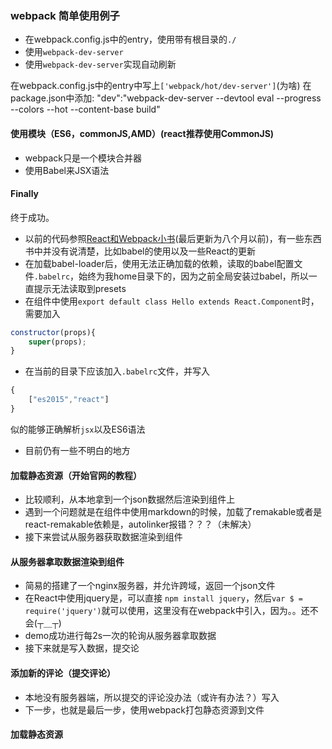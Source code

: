 ### webpack 简单使用例子
- 在webpack.config.js中的entry，使用带有根目录的`./`
- 使用`webpack-dev-server`
- 使用`webpack-dev-server`实现自动刷新

在webpack.config.js中的entry中写上`['webpack/hot/dev-server']`(为啥)
在package.json中添加:
    "dev":"webpack-dev-server --devtool eval --progress --colors --hot --content-base build"

#### 使用模块（ES6，commonJS,AMD）(react推荐使用CommonJS)
- webpack只是一个模块合并器
- 使用Babel来JSX语法

#### Finally

终于成功。
- 以前的代码参照[React和Webpack小书](https://www.gitbook.com/book/wohugb/react-webpack-cookbook/details)(最后更新为八个月以前)，有一些东西书中并没有说清楚，比如babel的使用以及一些React的更新
- 在加载babel-loader后，使用无法正确加载的依赖，读取的babel配置文件`.babelrc`，始终为我home目录下的，因为之前全局安装过babel，所以一直提示无法读取到presets
- 在组件中使用`export default class Hello extends React.Component`时，需要加入
```javascript
constructor(props){
    super(props);
}
```
- 在当前的目录下应该加入`.babelrc`文件，并写入
```javascript
{
    ["es2015","react"]
}
```
似的能够正确解析`jsx`以及ES6语法
- 目前仍有一些不明白的地方

#### 加载静态资源（开始官网的教程）
- 比较顺利，从本地拿到一个json数据然后渲染到组件上
- 遇到一个问题就是在组件中使用markdown的时候，加载了remakable或者是react-remakable依赖是，autolinker报错？？？（未解决）
- 接下来尝试从服务器获取数据渲染到组件

#### 从服务器拿取数据渲染到组件
- 简易的搭建了一个nginx服务器，并允许跨域，返回一个json文件
- 在React中使用jquery是，可以直接 `npm install jquery`，然后`var $ = require('jquery')`就可以使用，这里没有在webpack中引入，因为。。还不会(┬＿┬)
- demo成功进行每2s一次的轮询从服务器拿取数据
- 接下来就是写入数据，提交论

#### 添加新的评论（提交评论）
- 本地没有服务器端，所以提交的评论没办法（或许有办法？）写入
- 下一步，也就是最后一步，使用webpack打包静态资源到文件

#### 加载静态资源 
